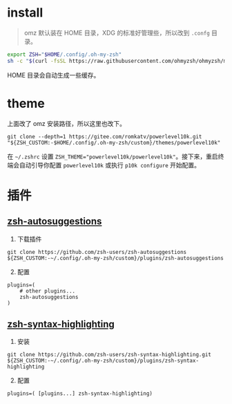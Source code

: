 # install

> omz 默认装在 HOME 目录，XDG 的标准好管理些，所以改到 `.confg` 目录。

```bash
export ZSH="$HOME/.config/.oh-my-zsh"
sh -c "$(curl -fsSL https://raw.githubusercontent.com/ohmyzsh/ohmyzsh/master/tools/install.sh)"
```

HOME 目录会自动生成一些缓存。

# theme

上面改了 omz 安装路径，所以这里也改下。

```shell
git clone --depth=1 https://gitee.com/romkatv/powerlevel10k.git "${ZSH_CUSTOM:-$HOME/.config/.oh-my-zsh/custom}/themes/powerlevel10k"
```

在 `~/.zshrc` 设置 `ZSH_THEME="powerlevel10k/powerlevel10k"`。接下来，重启终端会自动引导你配置 `powerlevel10k` 或执行 `p10k configure` 开始配置。

# 插件

## **[zsh-autosuggestions](https://github.com/zsh-users/zsh-autosuggestions)**

1. 下载插件

```shell
git clone https://github.com/zsh-users/zsh-autosuggestions ${ZSH_CUSTOM:-~/.config/.oh-my-zsh/custom}/plugins/zsh-autosuggestions
```

2. 配置

```shell
plugins=( 
    # other plugins...
    zsh-autosuggestions
)
```

## [zsh-syntax-highlighting](https://github.com/zsh-users/zsh-syntax-highlighting)

1. 安装

```shell
git clone https://github.com/zsh-users/zsh-syntax-highlighting.git ${ZSH_CUSTOM:-~/.config/.oh-my-zsh/custom}/plugins/zsh-syntax-highlighting
```

2. 配置

```shell
plugins=( [plugins...] zsh-syntax-highlighting)
```

